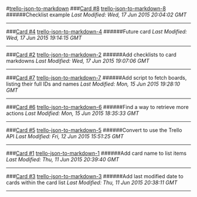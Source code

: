 #[trello-json-to-markdown](https://trello.com/b/1Mt3BuUL)
###[Card #8](trello-json-to-markdown-cards/trello-json-to-markdown-8.md)
[trello-json-to-markdown-8](trello-json-to-markdown-cards/trello-json-to-markdown-8.md)
######Checklist example
*Last Modified: Wed, 17 Jun 2015 20:04:02 GMT*
___
###[Card #4](trello-json-to-markdown-cards/trello-json-to-markdown-4.md)
[trello-json-to-markdown-4](trello-json-to-markdown-cards/trello-json-to-markdown-4.md)
######Future card
*Last Modified: Wed, 17 Jun 2015 19:14:15 GMT*
___
###[Card #2](trello-json-to-markdown-cards/trello-json-to-markdown-2.md)
[trello-json-to-markdown-2](trello-json-to-markdown-cards/trello-json-to-markdown-2.md)
######Add checklists to card markdowns
*Last Modified: Wed, 17 Jun 2015 19:07:06 GMT*
___
###[Card #7](trello-json-to-markdown-cards/trello-json-to-markdown-7.md)
[trello-json-to-markdown-7](trello-json-to-markdown-cards/trello-json-to-markdown-7.md)
######Add script to fetch boards, listing their full IDs and names
*Last Modified: Mon, 15 Jun 2015 19:28:10 GMT*
___
###[Card #6](trello-json-to-markdown-cards/trello-json-to-markdown-6.md)
[trello-json-to-markdown-6](trello-json-to-markdown-cards/trello-json-to-markdown-6.md)
######Find a way to retrieve more actions
*Last Modified: Mon, 15 Jun 2015 18:35:33 GMT*
___
###[Card #5](trello-json-to-markdown-cards/trello-json-to-markdown-5.md)
[trello-json-to-markdown-5](trello-json-to-markdown-cards/trello-json-to-markdown-5.md)
######Convert to use the Trello API
*Last Modified: Fri, 12 Jun 2015 15:51:25 GMT*
___
###[Card #1](trello-json-to-markdown-cards/trello-json-to-markdown-1.md)
[trello-json-to-markdown-1](trello-json-to-markdown-cards/trello-json-to-markdown-1.md)
######Add card name to list items
*Last Modified: Thu, 11 Jun 2015 20:39:40 GMT*
___
###[Card #3](trello-json-to-markdown-cards/trello-json-to-markdown-3.md)
[trello-json-to-markdown-3](trello-json-to-markdown-cards/trello-json-to-markdown-3.md)
######Add last modified date to cards within the card list
*Last Modified: Thu, 11 Jun 2015 20:38:11 GMT*
___
